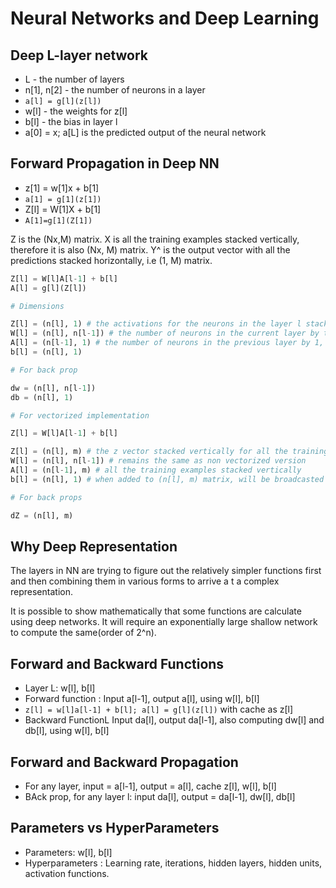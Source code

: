 # Neural Networks and Deep Learning

## Deep L-layer network

* L - the number of layers
* n[1], n[2] - the number of neurons in a layer
* `a[l] = g[l](z[l])`
* w[l] - the weights for z[l]
* b[l] - the bias in layer l
* a[0] = x; a[L] is the predicted output of the neural network

## Forward Propagation in Deep NN

* z[1] = w[1]x + b[1]
* `a[1] = g[1](z[1])`
* Z[l] = W[1]X + b[1]
* `A[1]=g[1](Z[1])`

Z is the (Nx,M) matrix. X is all the training examples stacked vertically, therefore it is also (Nx, M) matrix. Y^ is the output vector with all the predictions stacked horizontally, i.e (1, M) matrix.

```python
Z[l] = W[l]A[l-1] + b[l]
A[l] = g[l](Z[l])

# Dimensions

Z[l] = (n[l], 1) # the activations for the neurons in the layer l stacked vertically, hence n[l] by 1
W[l] = (n[l], n[l-1]) # the number of neurons in the current layer by the number of neurons(or inputs) in the previous layer.
A[l] = (n[l-1], 1) # the number of neurons in the previous layer by 1, stacked vertically.
b[l] = (n[l], 1)

# For back prop

dw = (n[l], n[l-1])
db = (n[l], 1)

# For vectorized implementation

Z[l] = W[l]A[l-1] + b[l]

Z[l] = (n[l], m) # the z vector stacked vertically for all the training examples
W[l] = (n[l], n[l-1]) # remains the same as non vectorized version
A[l] = (n[l-1], m) # all the training examples stacked vertically
b[l] = (n[l], 1) # when added to (n[l], m) matrix, will be broadcasted into (n[l], m)

# For back props

dZ = (n[l], m)
```

## Why Deep Representation

The layers in NN are trying to figure out the relatively simpler functions first and then combining them in various forms to arrive a t a complex representation.

It is possible to show mathematically that some functions are calculate using deep networks. It will require an exponentially large shallow network to compute the same(order of 2^n).

## Forward and Backward Functions

* Layer L: w[l], b[l]
* Forward function : Input a[l-1], output a[l], using w[l], b[l]
* `z[l] = w[l]a[l-1] + b[l]; a[l] = g[l](z[l])` with cache as z[l]
* Backward FunctionL Input da[l], output da[l-1], also computing dw[l] and db[l], using w[l], b[l]

## Forward and Backward Propagation

* For any layer, input = a[l-1], output = a[l], cache z[l], w[l], b[l]
* BAck prop, for any layer l: input da[l], output = da[l-1], dw[l], db[l]

## Parameters vs HyperParameters

* Parameters: w[l], b[l]
* Hyperparameters : Learning rate, iterations, hidden layers, hidden units, activation functions.

